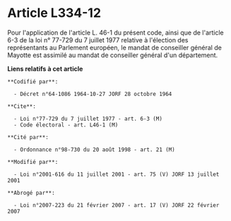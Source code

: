 # Article L334-12

Pour l'application de l'article L. 46-1 du présent code, ainsi que de l'article 6-3 de la loi n° 77-729 du 7 juillet 1977
relative à l'élection des représentants au Parlement européen, le mandat de conseiller général de Mayotte est assimilé au
mandat de conseiller général d'un département.

**Liens relatifs à cet article**

	**Codifié par**:

	  - Décret n°64-1086 1964-10-27 JORF 28 octobre 1964

	**Cite**:

	  - Loi n°77-729 du 7 juillet 1977 - art. 6-3 (M)
	  - Code électoral - art. L46-1 (M)

	**Cité par**:

	  - Ordonnance n°98-730 du 20 août 1998 - art. 21 (M)

	**Modifié par**:

	  - Loi n°2001-616 du 11 juillet 2001 - art. 75 (V) JORF 13 juillet 2001

	**Abrogé par**:

	  - Loi n°2007-223 du 21 février 2007 - art. 17 (V) JORF 22 février 2007
